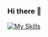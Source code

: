 ### Hi there 👋

[![My Skills](https://skillicons.dev/icons?i=js,html,css,wasm,react,figma,laravel,vue,python,php)](https://skillicons.dev)
